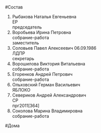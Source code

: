 #Состав  
1. Рыбакова Наталья Евгеньевна  
    ЕР  
    председатель  
2. Воробьева Ирина Петровна  
    собрание-работа  
    заместитель  
3. Соловьев Павел Алексеевич 06.09.1986  
    ЛДПР  
    секретарь  
4. Ворошилова Виктория Витальевна  
    собрание-работа  
5. Егоренков Андрей Петрович  
    собрание-работа  
6. Ольховский Герман Васильевич  
    ЯБЛОКО  
7. Севериков Андрей Александрович  
    СР  
    прг2011[364]  
8. Соколова Марина Владимировна  
    собрание-работа  
  
#Дома  
